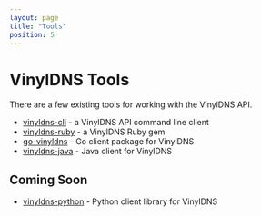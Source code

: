 ```yaml
---
layout: page
title: "Tools"
position: 5
---
```


# VinylDNS Tools

There are a few existing tools for working with the VinylDNS API.

- [vinyldns-cli](https://github.com/vinyldns/vinyldns-cli) - a VinylDNS API command line client
- [vinyldns-ruby](https://github.com/vinyldns/vinyldns-ruby) - a VinylDNS Ruby gem
- [go-vinyldns](https://github.com/vinyldns/go-vinyldns) - Go client package for VinylDNS
- [vinyldns-java](https://github.com/vinyldns/vinyldns-java) - Java client for VinylDNS

## Coming Soon
- [vinyldns-python](https://github.com/vinyldns/vinyldns-python) - Python client library for VinylDNS
